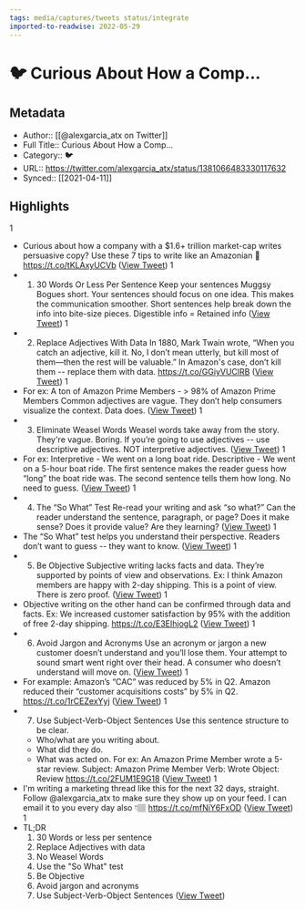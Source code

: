 ```yaml
---
tags: media/captures/tweets status/integrate
imported-to-readwise: 2022-05-29
---
```

# 🐦 Curious About How a Comp...

## Metadata
- Author:: [[@alexgarcia_atx on Twitter]]
- Full Title:: Curious About How a Comp...
- Category:: 🐦
- URL:: https://twitter.com/alexgarcia_atx/status/1381066483330117632
- Synced:: [[2021-04-11]]

## Highlights
1
- Curious about how a company with a $1.6+ trillion market-cap writes persuasive copy?
  Use these 7 tips to write like an Amazonian 🧵 https://t.co/tKLAxyUCVb ([View Tweet](https://twitter.com/alexgarcia_atx/status/1381066483330117632))
1
- 1. 30 Words Or Less Per Sentence
  Keep your sentences Muggsy Bogues short. 
  Your sentences should focus on one idea.
  This makes the communication smoother.
  Short sentences help break down the info into bite-size pieces.
  Digestible info = Retained info ([View Tweet](https://twitter.com/alexgarcia_atx/status/1381066485372755970))
1
- 2. Replace Adjectives With Data
  In 1880, Mark Twain wrote, “When you catch an adjective, kill it. No, I don’t mean utterly, but kill most of them—then the rest will be valuable.”
  In Amazon's case, don’t kill them -- replace them with data. https://t.co/GGiyVUClRB ([View Tweet](https://twitter.com/alexgarcia_atx/status/1381066487797010439))
1
- For ex:
  A ton of Amazon Prime Members - > 98% of Amazon Prime Members
  Common adjectives are vague. They don’t help consumers visualize the context.
  Data does. ([View Tweet](https://twitter.com/alexgarcia_atx/status/1381066489499893760))
1
- 3. Eliminate Weasel Words
  Weasel words take away from the story. 
  They're vague. Boring.
  If you’re going to use adjectives -- use descriptive adjectives.
  NOT interpretive adjectives. ([View Tweet](https://twitter.com/alexgarcia_atx/status/1381066490447867904))
1
- For ex:
  Interpretive - We went on a long boat ride.
  Descriptive - We went on a 5-hour boat ride.
  The first sentence makes the reader guess how “long” the boat ride was.
  The second sentence tells them how long.
  No need to guess. ([View Tweet](https://twitter.com/alexgarcia_atx/status/1381066491349590018))
1
- 4. The “So What” Test
  Re-read your writing and ask “so what?”
  Can the reader understand the sentence, paragraph, or page?
  Does it make sense?
  Does it provide value?
  Are they learning? ([View Tweet](https://twitter.com/alexgarcia_atx/status/1381066492305936385))
1
- The “So What” test helps you understand their perspective.
  Readers don’t want to guess -- they want to know. ([View Tweet](https://twitter.com/alexgarcia_atx/status/1381066493266432001))
1
- 5. Be Objective 
  Subjective writing lacks facts and data.
  They’re supported by points of view and observations.
  Ex: I think Amazon members are happy with 2-day shipping.
  This is a point of view. There is zero proof. ([View Tweet](https://twitter.com/alexgarcia_atx/status/1381066494092709892))
1
- Objective writing on the other hand can be confirmed through data and facts.
  Ex: We increased customer satisfaction by 95% with the addition of free 2-day shipping. https://t.co/E3EIhjogL2 ([View Tweet](https://twitter.com/alexgarcia_atx/status/1381066497062211584))
1
- 6. Avoid Jargon and Acronyms 
  Use an acronym or jargon a new customer doesn’t understand and you’ll lose them.
  Your attempt to sound smart went right over their head.
  A consumer who doesn’t understand will move on. ([View Tweet](https://twitter.com/alexgarcia_atx/status/1381066498945511430))
1
- For example:
  Amazon’s “CAC” was reduced by 5% in Q2.
  Amazon reduced their “customer acquisitions costs” by 5% in Q2. https://t.co/1rCEZexYyj ([View Tweet](https://twitter.com/alexgarcia_atx/status/1381066502196068360))
1
- 7. Use Subject-Verb-Object Sentences
  Use this sentence structure to be clear.
  - Who/what are you writing about.
  - What did they do.
  - What was acted on.
  For ex:
  An Amazon Prime Member wrote a 5-star review.
  Subject: Amazon Prime Member
  Verb: Wrote
  Object: Review https://t.co/2FUM1E9G18 ([View Tweet](https://twitter.com/alexgarcia_atx/status/1381066505656356865))
1
- I'm writing a marketing thread like this for the next 32 days, straight. Follow @alexgarcia_atx to make sure they show up on your feed.
  I can email it to you every day also 👇🏽
  https://t.co/mfNiY6FxOD ([View Tweet](https://twitter.com/alexgarcia_atx/status/1381066506952441862))
1
- TL;DR
  1. 30 Words or less per sentence
  2. Replace Adjectives with data
  3. No Weasel Words
  4. Use the "So What" test
  5. Be Objective
  6. Avoid jargon and acronyms
  7. Use Subject-Verb-Object Sentences ([View Tweet](https://twitter.com/alexgarcia_atx/status/1381066507984191489))

